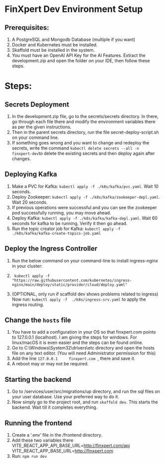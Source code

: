 # FinXpert Dev Environment Setup
## Prerequisites:
1.	A PostgreSQL and Mongodb Database (multiple if you want)
2.	Docker and Kubernetes must be installed.
3.	Skaffold must be installed in the system.
4.	You must have an OpenAI API Key for the AI Features.
Extract the development.zip and open the folder on your IDE, then follow these steps.

# Steps:<br/>
## Secrets Deployment
1.	In the development.zip file, go to the secrets/secrets directory. In there, go through each file there and modify the environment variables there as per the given instructions.
2.	Then in the parent secrets directory, run the file secret-deploy-script.sh on your command line.
3.	If something goes wrong and you want to change and redeploy the secrets, write the command `kubectl delete secrets --all -n finxpert-dev`to delete the existing secrets and then deploy again after changes.

## Deploying Kafka
1.	Make a PVC for Kafka: `kubectl apply -f ./k8s/kafka/pvc.yaml`. Wait 10 seconds.
2.	Deploy Zookeeper: `kubectl apply -f ./k8s/kafka/zookeeper-depl.yaml`. Wait 20 seconds.
3.	If previous operations were successful and you can see the zookeeper pod successfully running, you may move ahead.
4.	Deploy Kafka: `kubectl apply -f ./k8s/kafka/kafka-depl.yaml`. Wait 60 seconds for kafka to be running. Verify it then go ahead.
5.	Run the topic creator job for Kafka: `kubectl apply -f ./k8s/kafka/kafka-create-topics-job.yaml`

## Deploy the Ingress Controller
1.	Run the below command on your command-line to install ingress-nginx in your cluster: 
2.	    kubectl apply -f "https://raw.githubusercontent.com/kubernetes/ingress-nginx/main/deploy/static/provider/cloud/deploy.yaml"      
3.	(OPTIONAL, only run if scaffold dev shows problems related to ingress) Now run: `kubectl apply -f  ./k8s/ingress-srv.yaml` to apply the ingress routing.


## Change the `hosts` file
1.	You have to add a configuration in your OS so that finxpert.com points to 127.0.0.1 (localhost). I am giving the steps for windows. For linux/macOS it is even easier and the steps can be found online.
2.	Go to C:\Windows\System32\drivers\etc directory and open the hosts file on any text editor. (You will need Administrator permission for this)
3.	Add the line `127.0.0.1 	finxpert.com `, there and save it. 
4.	A reboot may or may not be required.

## Starting the backend
1.	Go to /services/user/src/migrations/up directory, and run the sql files on your user database. Use your preferred way to do it.
2.	Now simply go to the project root, and run `skaffold dev`. This starts the backend. Wait till it completes everything.

## Running the frontend
1.	Create a ‘.env’ file in the /frontend directory.
2.	Add these two variables there
VITE_REACT_APP_API_BASE_URL=http://finxpert.com/api
VITE_REACT_APP_BASE_URL=http://finxpert.com
3.	Run: `npm run dev`

